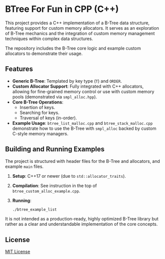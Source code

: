 # BTree For Fun in CPP (C++)

This project provides a C++ implementation of a B-Tree data structure, featuring support for custom memory allocators. It serves as an exploration of B-Tree mechanics and the integration of custom memory management techniques within complex data structures.

The repository includes the B-Tree core logic and example custom allocators to demonstrate their usage.

## Features

*   **Generic B-Tree**: Templated by key type (`T`) and `ORDER`.
*   **Custom Allocator Support**: Fully integrated with C++ allocators, allowing for fine-grained memory control or use with custom memory pools (demonstrated via `smpl_alloc.hpp`).
*   **Core B-Tree Operations**:
    *   Insertion of keys.
    *   Searching for keys.
    *   Traversal of keys (in-order).
*   **Example Usage**: `btree_list_malloc.cpp` and `btree_stack_malloc.cpp` demonstrate how to use the B-Tree with `smpl_alloc` backed by custom C-style memory managers.

## Building and Running Examples

The project is structured with header files for the B-Tree and allocators, and example `main` files.

1.  **Setup**: C++17 or newer (due to `std::allocator_traits`).

2.  **Compilation**:
See instruction in the top of `btree_custom_alloc_example.cpp`.

3.  **Running**:
    ```bash
    ./btree_example_list
    ```

It is not intended as a production-ready, highly optimized B-Tree library but rather as a clear and understandable implementation of the core concepts.

## License
[MIT License](LICENSE)
